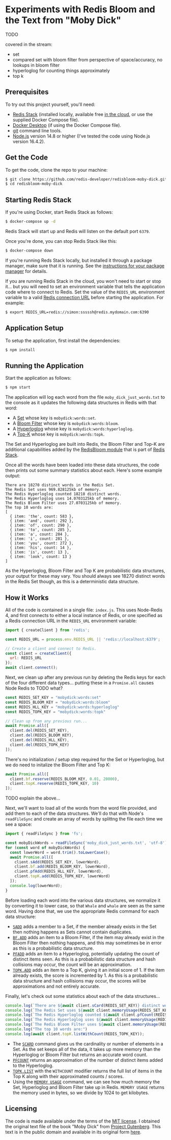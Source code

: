# Experiments with Redis Bloom and the Text from "Moby Dick"

TODO

covered in the stream:

* set
* compared set with bloom filter from perspective of space/accuracy, no lookups in bloom filter
* hyperloglog for counting things approximately
* top k

## Prerequisites

To try out this project yourself, you'll need:

* [Redis Stack](https://redis.io/docs/stack/) (installed locally, available free [in the cloud](https://redis.com/try-free/), or use the supplied Docker Compose file).
* [Docker Desktop](https://www.docker.com/products/docker-desktop/) (if using the Docker Compose file).
* [git](https://git-scm.com/download) command line tools.
* [Node.js](https://nodejs.org/) version 14.8 or higher (I've tested the code using Node.js version 16.4.2).

## Get the Code

To get the code, clone the repo to your machine:

```bash
$ git clone https://github.com/redis-developer/redisbloom-moby-dick.git
$ cd redisbloom-moby-dick
```

## Starting Redis Stack

If you're using Docker, start Redis Stack as follows:

```bash
$ docker-compose up -d
```

Redis Stack will start up and Redis will listen on the default port `6379`.

Once you're done, you can stop Redis Stack like this:

```bash
$ docker-compose down
```

If you're running Reds Stack locally, but installed it through a package manager, make sure that it is running.  See the [instructions for your package manager](https://redis.io/docs/stack/get-started/install/) for details.

If you are running Redis Stack in the cloud, you won't need to start or stop it... but you will need to set an environment variable that tells the application code where to connect to Redis.  Set the value of the `REDIS_URL` environment variable to a valid [Redis connection URL](https://github.com/redis/node-redis#usage) before starting the application.  For example:

```bash
$ export REDIS_URL=redis://simon:sssssh@redis.mydomain.com:6390
```

## Application Setup

To setup the application, first install the dependencies:

```bash
$ npm install
```

## Running the Application

Start the application as follows:

```bash
$ npm start
```

The application will log each word from the file `moby_dick_just_words.txt` to the console as it updates the following data structures in Redis with that word:

* A [Set](https://redis.io/docs/manual/data-types/data-types-tutorial/#sets) whose key is `mobydick:words:set`.
* A [Bloom Filter](https://redis.io/docs/stack/bloom/) whose key is `mobydick:words:bloom`.
* A [Hyperloglog](https://redis.io/docs/manual/data-types/data-types-tutorial/#hyperloglogs) whose key is `mobydick:words:hyperloglog`.
* A [Top-K](https://redis.io/docs/stack/bloom/) whose key is `mobydick:words:topk`.

The Set and Hyperloglog are built into Redis, the Bloom Filter and Top-K are additional capabilities added by the [RedisBloom module](https://redis.io/docs/stack/bloom/) that is part of [Redis Stack](https://redis.io/docs/stack/).

Once all the words have been loaded into these data structures, the code then prints out some summary statistics about each.  Here's some example output:

```
There are 18270 distinct words in the Redis Set.
The Redis Set uses 969.828125kb of memory.
The Redis Hyperloglog counted 18218 distinct words.
The Redis Hyperloglog uses 14.0703125kb of memory.
The Redis Bloom Filter uses 27.0703125kb of memory.
The top 10 words are:
[
  { item: 'the', count: 583 },
  { item: 'and', count: 292 },
  { item: 'of', count: 290 },
  { item: 'to', count: 285 },
  { item: 'a', count: 284 },
  { item: 'i', count: 281 },
  { item: 'you', count: 272 },
  { item: 'his', count: 14 },
  { item: 'is', count: 13 },
  { item: 'look', count: 13 }
]
```

As the Hyperloglog, Bloom Filter and Top K are probabilistic data structures, your output for these may vary. You should always see 18270 distinct words in the Redis Set though, as this is a deterministic data structure.

## How it Works

All of the code is contained in a single file: `index.js`.  This uses Node-Redis 4, and first connects to either a local instance of Redis, or one specified as a Redis connection URL in the `REDIS_URL` environment variable:

```javascript
import { createClient } from 'redis';

const REDIS_URL = process.env.REDIS_URL || 'redis://localhost:6379';

// Create a client and connect to Redis.
const client = createClient({
  url: REDIS_URL
});
await client.connect();
```

Next, we clean up after any previous run by deleting the Redis keys for each of the four different data types... putting these in a `Promise.all` causes Node Redis to TODO what?

```javascript
const REDIS_SET_KEY = "mobydick:words:set"
const REDIS_BLOOM_KEY = "mobydick:words:bloom"
const REDIS_HLL_KEY = "mobydick:words:hyperloglog"
const REDIS_TOPK_KEY = "mobydick:words:topk"

// Clean up from any previous run...
await Promise.all([
  client.del(REDIS_SET_KEY),
  client.del(REDIS_BLOOM_KEY),
  client.del(REDIS_HLL_KEY),
  client.del(REDIS_TOPK_KEY)
]);
```

There's no initialization / setup step required for the Set or Hyperloglog, but we do need to initalize the Bloom Filter and Top K:

```javascript
await Promise.all([
  client.bf.reserve(REDIS_BLOOM_KEY, 0.01, 20000),
  client.topK.reserve(REDIS_TOPK_KEY, 10)
]);
```

TODO explain the above...

Next, we'll want to load all of the words from the word file provided, and add them to each of the data structures.  We'll do that with Node's `readFileSync` and create an array of words by splittng the file each time we see a space:

```javascript
import { readFileSync } from 'fs';

const mobyDickWords = readFileSync('moby_dick_just_words.txt', 'utf-8').split(' ');
for (const word of mobyDickWords) {
  const lowerWord = word.trim().toLowerCase();
  await Promise.all([
    client.sAdd(REDIS_SET_KEY, lowerWord),
    client.bf.add(REDIS_BLOOM_KEY, lowerWord),
    client.pfAdd(REDIS_HLL_KEY, lowerWord),
    client.topK.add(REDIS_TOPK_KEY, lowerWord)
  ]);
  console.log(lowerWord);
}
```

Before loading each word into the various data structures, we normalize it by converting it to lower case, so that `Whale` and `whale` are seen as the same word.  Having done that, we use the appropriate Redis command for each data structure:

* [`SADD`](https://redis.io/commands/sadd/) adds a member to a Set, if the member already exists in the Set then nothing happens as Sets cannot contain duplicates.
* [`BF.ADD`](https://redis.io/commands/bf.add/) adds an item to a Bloom Filter, if the item may already exist in the Bloom Filter then nothing happens, and this may sometimes be in error as this is a probabilistic data structure.
* [`PFADD`](https://redis.io/commands/pfadd/) adds an item to a Hyperloglog, potentially updating the count of distinct items seen.  As this is a probabilistic data structure and hash collisions may occur, the count will be an approximation.
* [`TOPK.ADD`](https://redis.io/commands/topk.add/) adds an item to a Top K, giving it an initial score of 1.  If the item already exists, the score is incremented by 1.  As this is a probabilistic data structure and hash collisions may occur, the scores will be approximations and not entirely accurate.

Finally, let's check out some statistics about each of the data structures...

```javascript
console.log(`There are ${await client.sCard(REDIS_SET_KEY)} distinct words in the Redis Set.`);
console.log(`The Redis Set uses ${await client.memoryUsage(REDIS_SET_KEY) / 1024}kb of memory.`);
console.log(`The Redis Hyperloglog counted ${await client.pfCount(REDIS_HLL_KEY)} distinct words.`);
console.log(`The Redis Hyperloglog uses ${await client.memoryUsage(REDIS_HLL_KEY) / 1024}kb of memory.`);
console.log(`The Redis Bloom Filter uses ${await client.memoryUsage(REDIS_BLOOM_KEY) / 1024}kb of memory.`);
console.log("The top 10 words are:")
console.log(await client.topK.listWithCount(REDIS_TOPK_KEY));
```

* The [`SCARD`](https://redis.io/commands/scard/) command gives us the cardinality or number of elements in a Set.  As the set keeps all of the data, it takes up more memory than the Hyperloglog or Bloom Filter but returns an accurate word count.
* [`PFCOUNT`](https://redis.io/commands/pfcount/) returns an approximation of the number of distinct items added to the Hyperloglog.  
* [`TOPK.LIST`](https://redis.io/commands/topk.list/) with the `WITHCOUNT` modifier returns the full list of items in the Top K along with their approximated counts / scores.
* Using the [`MEMORY USAGE`](https://redis.io/commands/memory-usage/) command, we can see how much memory the Set, Hyperloglog and Bloom Filter take up in Redis.  `MEMORY USAGE` returns the memory used in bytes, so we divide by 1024 to get kilobytes.

## Licensing

The code is made available under the terms of the [MIT license](https://mit-license.org/).  I obtained the original text file of the book "Moby Dick" from [Project Gutenberg](https://www.gutenberg.org/policy/permission.html).  This text is in the public domain and available in its original form [here](https://www.gutenberg.org/files/2701/2701-0.txt).